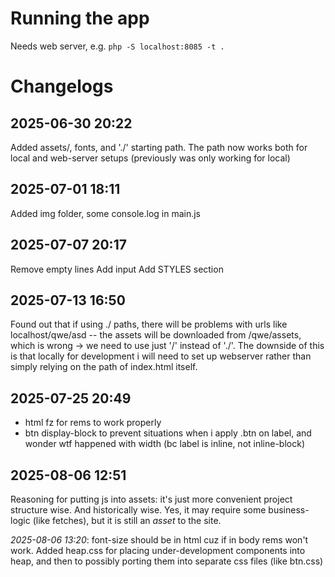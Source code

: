 # Running the app
Needs web server, e.g. `php -S localhost:8085 -t .`

# Changelogs
## 2025-06-30 20:22
Added assets/, fonts, and './' starting path. 
The path now works both for local and web-server setups (previously was only working for local)

## 2025-07-01 18:11
Added img folder, some console.log in main.js

## 2025-07-07 20:17
Remove empty lines
Add input
Add STYLES section

## 2025-07-13 16:50
Found out that if using ./ paths, there will be problems with urls like localhost/qwe/asd -- the assets will be downloaded from /qwe/assets, which is wrong -> we need to use just '/' instead of './'.
The downside of this is that locally for development i will need to set up webserver rather than simply relying on the path of index.html itself.

## 2025-07-25 20:49
- html fz for rems to work properly
- btn display-block to prevent situations when i apply .btn on label, and wonder wtf happened with width (bc label is inline, not inline-block)

## 2025-08-06 12:51
Reasoning for putting js into assets: it's just more convenient project structure wise. And historically wise.
Yes, it may require some business-logic (like fetches), but it is still
an *asset* to the site.

*2025-08-06 13:20*: font-size should be in html cuz if in body rems won't work.
Added heap.css for placing under-development components into heap, and then to possibly porting them into separate css files (like btn.css)